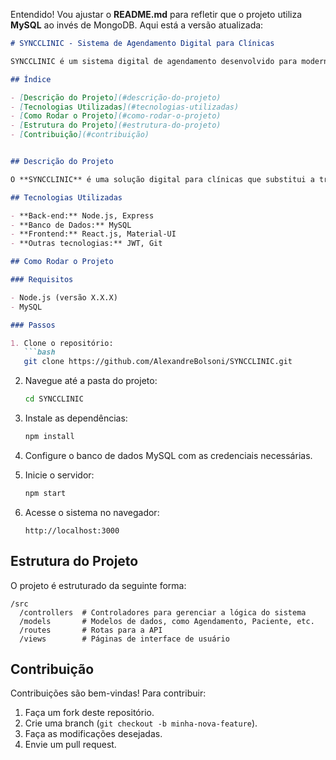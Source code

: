 Entendido! Vou ajustar o **README.md** para refletir que o projeto utiliza **MySQL** ao invés de MongoDB. Aqui está a versão atualizada:

```markdown
# SYNCCLINIC - Sistema de Agendamento Digital para Clínicas

SYNCCLINIC é um sistema digital de agendamento desenvolvido para modernizar a rotina de clínicas que ainda utilizam agendas físicas. Criado no curso **Tecnologia em Sistemas para Internet (TSI)** no **Instituto Federal do Espírito Santo - IFES, Campus Santa Teresa**, pelos alunos **Alexandre Hackbardt Bolsoni**, **Pedro Loriatto**, e **Heitor**, o projeto visa oferecer uma solução eficiente e acessível para gerenciar consultas e otimizar o atendimento.

## Índice

- [Descrição do Projeto](#descrição-do-projeto)
- [Tecnologias Utilizadas](#tecnologias-utilizadas)
- [Como Rodar o Projeto](#como-rodar-o-projeto)
- [Estrutura do Projeto](#estrutura-do-projeto)
- [Contribuição](#contribuição)


## Descrição do Projeto

O **SYNCCLINIC** é uma solução digital para clínicas que substitui a tradicional agenda física. O sistema permite o gerenciamento de agendamentos, com funcionalidades para marcar, editar e visualizar consultas de forma prática. A proposta é otimizar o processo e reduzir erros, proporcionando uma melhor experiência tanto para clínicas quanto para pacientes.

## Tecnologias Utilizadas

- **Back-end:** Node.js, Express
- **Banco de Dados:** MySQL
- **Frontend:** React.js, Material-UI
- **Outras tecnologias:** JWT, Git

## Como Rodar o Projeto

### Requisitos

- Node.js (versão X.X.X)
- MySQL

### Passos

1. Clone o repositório:
   ```bash
   git clone https://github.com/AlexandreBolsoni/SYNCCLINIC.git
   ```

2. Navegue até a pasta do projeto:
   ```bash
   cd SYNCCLINIC
   ```

3. Instale as dependências:
   ```bash
   npm install
   ```

4. Configure o banco de dados MySQL com as credenciais necessárias.

5. Inicie o servidor:
   ```bash
   npm start
   ```

6. Acesse o sistema no navegador:
   ```
   http://localhost:3000
   ```

## Estrutura do Projeto

O projeto é estruturado da seguinte forma:

```
/src
  /controllers  # Controladores para gerenciar a lógica do sistema
  /models       # Modelos de dados, como Agendamento, Paciente, etc.
  /routes       # Rotas para a API
  /views        # Páginas de interface de usuário
```

## Contribuição

Contribuições são bem-vindas! Para contribuir:

1. Faça um fork deste repositório.
2. Crie uma branch (`git checkout -b minha-nova-feature`).
3. Faça as modificações desejadas.
4. Envie um pull request.
